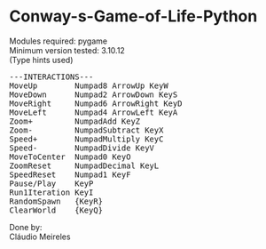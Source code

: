 # Conway-s-Game-of-Life-Python

Modules required: pygame\
Minimum version tested: 3.10.12\
(Type hints used)

<pre>
---INTERACTIONS---
MoveUp        Numpad8 ArrowUp KeyW
MoveDown      Numpad2 ArrowDown KeyS
MoveRight     Numpad6 ArrowRight KeyD
MoveLeft      Numpad4 ArrowLeft KeyA
Zoom+         NumpadAdd KeyZ
Zoom-         NumpadSubtract KeyX
Speed+        NumpadMultiply KeyC
Speed-        NumpadDivide KeyV
MoveToCenter  Numpad0 KeyO
ZoomReset     NumpadDecimal KeyL
SpeedReset    Numpad1 KeyF
Pause/Play    KeyP
Run1Iteration KeyI
RandomSpawn   {KeyR}
ClearWorld    {KeyQ}
</pre>

Done by:\
Cláudio Meireles
